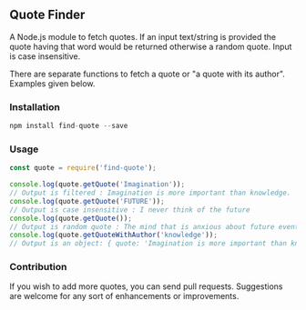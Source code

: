 ## Quote Finder
A Node.js module to fetch quotes. If an input text/string is provided the quote having that word would be returned otherwise a random quote. Input is case insensitive. 

There are separate functions to fetch a quote or "a quote with its author". Examples given below.

### Installation
```javascript
npm install find-quote --save
```

### Usage
```javascript
const quote = require('find-quote');

console.log(quote.getQuote('Imagination')); 
// Output is filtered : Imagination is more important than knowledge.
console.log(quote.getQuote('FUTURE')); 
// Output is case insensitive : I never think of the future
console.log(quote.getQuote()); 
// Output is random quote : The mind that is anxious about future events is miserable.
console.log(quote.getQuoteWithAuthor('knowledge'));
// Output is an object: { quote: 'Imagination is more important than knowledge.', author: 'Albert Einstein' }
```

### Contribution
If you wish to add more quotes, you can send pull requests. 
Suggestions are welcome for any sort of enhancements or improvements.
